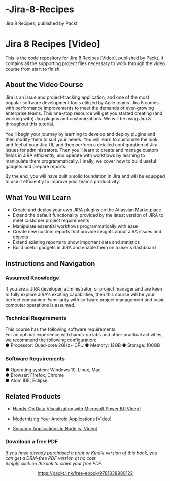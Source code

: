 # -Jira-8-Recipes
 Jira 8 Recipes, published by Packt
# Jira 8 Recipes [Video]
This is the code repository for [Jira 8 Recipes [Video]](https://www.packtpub.com/business-other/jira-8-recipes-video), published by [Packt](https://www.packtpub.com/?utm_source=github). It contains all the supporting project files necessary to work through the video course from start to finish.
## About the Video Course
Jira is an issue and project-tracking application, and one of the most popular software development tools utilized by Agile teams. Jira 8 comes with performance improvements to meet the demands of ever-growing enterprise teams. This one-stop resource will get you started creating (and working with) Jira plugins and customizations. We will be using Jira 8 throughout this tutorial.

You’ll begin your journey by learning to develop and deploy plugins and then modify them to suit your needs. You will learn to customize the look and feel of your Jira UI, and then perform a detailed configuration of Jira Issues for administrators. Then you’ll learn to create and manage custom fields in JIRA efficiently, and operate with workflows by learning to manipulate them programmatically. Finally, we cover how to build useful gadgets and prepare reports.

By the end, you will have built a solid foundation in Jira and will be equipped to use it efficiently to improve your team’s productivity.

<H2>What You Will Learn</H2>
<DIV class=book-info-will-learn-text>
<UL>
<LI> Create and deploy your own JIRA plugins on the Atlassian Marketplace
<LI> Extend the default functionality provided by the latest version of JIRA to meet customer project requirements
<LI> Manipulate essential workflows programmatically with ease
<LI> Create new custom reports that provide insights about JIRA issues and objects
<LI> Extend existing reports to show important data and statistics
<LI> Build useful gadgets in JIRA and enable them on a user's dashboard
</LI></UL></DIV>

## Instructions and Navigation
### Assumed Knowledge
If you are a JIRA developer, administrator, or project manager and are keen to fully explore JIRA's exciting capabilities, then this course will be your perfect companion.
Familiarity with software project management and basic computer operations is assumed.
### Technical Requirements
This course has the following software requirements:<br/>
For an optimal experience with hands-on labs and other practical activities, we recommend the following configuration:</br>
●	Processor: Quad-core 2GHz+ CPU
●	Memory: 12GB
●	Storage: 100GB

### Software Requirements </br>
●	Operating system: Windows 10, Linux, Mac </br>
●	Browser: Firefox, Chrome </br>
●	Atom IDE, Eclipse </br>


## Related Products
* [Hands-On Data Visualization with Microsoft Power BI [Video]](https://www.packtpub.com/big-data-and-business-intelligence/hands-data-visualization-microsoft-power-bi-video?utm_source=github&utm_medium=repository&utm_campaign=9781789805185)

* [Modernizing Your Android Applications [Video]](https://www.packtpub.com/application-development/modernizing-your-android-applications-video?utm_source=github&utm_medium=repository&utm_campaign=9781789950502)

* [Securing Applications in Node.js [Video]](https://www.packtpub.com/web-development/securing-applications-nodejs-video?utm_source=github&utm_medium=repository&utm_campaign=9781789136791)

### Download a free PDF

 <i>If you have already purchased a print or Kindle version of this book, you can get a DRM-free PDF version at no cost.<br>Simply click on the link to claim your free PDF.</i>
<p align="center"> <a href="https://packt.link/free-ebook/9781838980122">https://packt.link/free-ebook/9781838980122 </a> </p>